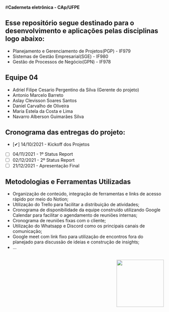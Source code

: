 #**Caderneta eletrônica - CAp/UFPE** 

## Esse repositório segue destinado para o desenvolvimento e aplicações pelas disciplinas logo abaixo:
- Planejamento e Gerenciamento de Projetos(PGP) - IF979
- Sistemas de Gestão Empresarial(SGE) - IF980
- Gestão de Processos de Negócio(GPN) - IF978

## Equipe 04

- Adriel Filipe Cesario Pergentino da Silva (Gerente do projeto)
- Antonio Marcelo Barreto
- Aslay Clevisson Soares Santos
- Daniel Carvalho de Oliveira
- Maria Estela da Costa e Lima
- Navarro Alberson Guimarães Silva

## Cronograma das entregas do projeto:

- [✔] 14/10/2021 - Kickoff dos Projetos
- [ ] 04/11/2021 - 1º Status Report
- [ ] 02/12/2021 - 2º Status Report
- [ ] 21/12/2021 - Apresentação Final

## Metodologias e Ferramentas Utilizadas

- Organização de conteúdo, integração de ferramentas e links de acesso rápido por meio do Notion;
- Utilização do Trello para facilitar a distribuição de atividades;
- Cronograma de disponibilidade da equipe construído utilizando Google Calendar para facilitar o agendamento de reuniões internas;
- Cronograma de reuniões fixas com o cliente;
- Utilização do Whatsapp e Discord como os principais canais de comunicação;
- Google meet com link fixo para utilização de encontros fora do planejado para discussão de ideias e construção de insights;
- ...

<br>
<img height="150" width="auto" style="float:right;" src="https://portal.cin.ufpe.br/wp-content/uploads/2020/07/Horizontal-Vermelho-Logotipo-CIn-UFPE.png">
